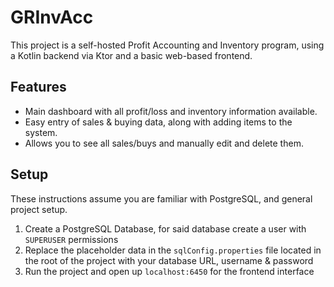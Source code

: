 # GRInvAcc

This project is a self-hosted Profit Accounting and Inventory program, using a Kotlin backend via Ktor and a basic web-based frontend.

## Features
- Main dashboard with all profit/loss and inventory information available.
- Easy entry of sales & buying data, along with adding items to the system.
- Allows you to see all sales/buys and manually edit and delete them.

## Setup

These instructions assume you are familiar with PostgreSQL, and general project setup.

1. Create a PostgreSQL Database, for said database create a user with `SUPERUSER` permissions
2. Replace the placeholder data in the `sqlConfig.properties` file located in the root of the project with your database URL, username & password
3. Run the project and open up `localhost:6450` for the frontend interface